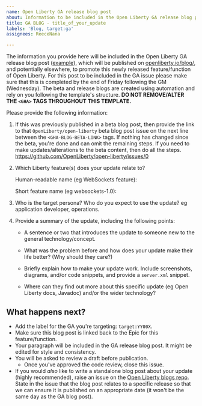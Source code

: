 ```yaml
---
name: Open Liberty GA release blog post
about: Information to be included in the Open Liberty GA release blog post.
title: GA BLOG - title_of_your_update
labels: 'Blog, target:ga'
assignees: ReeceNana

---
```


The information you provide here will be included in the Open Liberty GA release blog post ([example](https://openliberty.io/blog/2022/01/18/microprofile5-22001.html)), which will be published on [openliberty.io/blog/](https://www.openliberty.io/blog/), and potentially elsewhere, to promote this newly released feature/function of Open Liberty. For this post to be included in the GA issue please make sure that this is completed by the end of Friday following the GM (Wednesday). The beta and release blogs are created using automation and rely on you following the template's structure.  **DO NOT REMOVE/ALTER THE `<GHA>` TAGS THROUGHOUT THIS TEMPLATE.**

Please provide the following information:

1. If this was previously published in a beta blog post, then provide the link to that `OpenLiberty/open-liberty` beta blog post issue on the next line between the `<GHA-BLOG-BETA-LINK>` tags. If nothing has changed since the beta, you're done and can omit the remaining steps. If you need to make updates/alterations to the beta content, then do all the steps. 
   <GHA-BLOG-BETA-LINK>https://github.com/OpenLiberty/open-liberty/issues/0</GHA-BLOG-BETA-LINK>

   <GHA-BLOG-RELATED-FEATURES>
2. Which Liberty feature(s) does your update relate to?
    
   Human-readable name (eg WebSockets feature):
   
   Short feature name (eg websockets-1.0): 

   
   </GHA-BLOG-RELATED-FEATURES>

   <GHA-BLOG-TARGET-PERSONA>
3. Who is the target persona? Who do you expect to use the update? eg application developer, operations.
    
   
   </GHA-BLOG-TARGET-PERSONA>

   <GHA-BLOG-SUMMARY>
4. Provide a summary of the update, including the following points:
   
   - A sentence or two that introduces the update to someone new to the general technology/concept.

   - What was the problem before and how does your update make their life better? (Why should they care?)
   
   - Briefly explain how to make your update work. Include screenshots, diagrams, and/or code snippets, and provide a `server.xml` snippet.
   
   - Where can they find out more about this specific update (eg Open Liberty docs, Javadoc) and/or the wider technology?

   </GHA-BLOG-SUMMARY>

## What happens next?
- Add the label for the GA you're targeting: `target:YY00X`.
- Make sure this blog post is linked back to the Epic for this feature/function.
- Your paragraph will be included in the GA release blog post. It might be edited for style and consistency.
- You will be asked to review a draft before publication.
    - Once you've approved the code review, close this issue. 
- If you would _also_ like to write a standalone blog post about your update (highly recommended), raise an issue on the [Open Liberty blogs repo](https://github.com/OpenLiberty/blogs/issues/new/choose). State in the issue that the blog post relates to a specific release so that we can ensure it is published on an appropriate date (it won't be the same day as the GA blog post).
